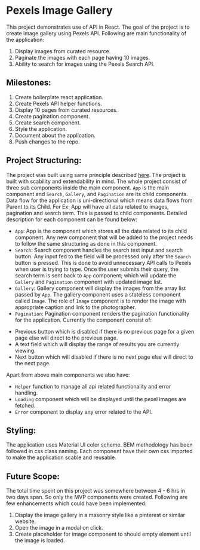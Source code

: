 # Pexels Image Gallery

This project demonstrates use of API in React. The goal of the project is to create image gallery using Pexels API. Following are main functionality of the application:

1. Display images from curated resource.
2. Paginate the images with each page having 10 images.
3. Ability to search for images using the Pexels Search API.

## Milestones:

1. Create boilerplate react application.
2. Create Pexels API helper functions.
3. Display 10 pages from curated resources.
4. Create pagination component.
5. Create search component.
6. Style the application.
7. Document about the application.
8. Push changes to the repo.

## Project Structuring:

The project was built using same principle described [here](https://reactjs.org/docs/thinking-in-react.html). The project is built with scability and extendability in mind. The whole project consist of three sub components inside the main component. `App` is the main component and `Search`, `Gallery`, and `Pagination` are its child components. Data flow for the application is uni-directional which means data flows from Parent to its Child. For Ex: App will have all data related to images, pagination and search term. This is passed to child components. Detailed description for each component can be found below:

- `App`: App is the component which stores all the data related to its child component. Any new component that will be added to the project needs to follow the same structuring as done in this component.
- `Search`: Search component handles the search text input and search button. Any input fed to the field will be processed only after the `Search` button is pressed. This is done to avoid unnecessary API calls to Pexels when user is trying to type. Once the user submits their query, the search term is sent back to `App` component; which will update the `Gallery` and `Pagination` component with updated image list.
- `Gallery`: Gallery component will display the images from the array list passed by `App`. The gallery component uses a stateless component called `Image`. The role of `Image` component is to render the image with appropriate caption and link to the photographer.
- `Pagination`: Pagination component renders the pagination functionality for the application. Currently the component consist of:

* Previous button which is disabled if there is no previous page for a given page else will direct to the previous page.
* A text field which will display the range of results you are currently viewing.
* Next button which will disabled if there is no next page else will direct to the next page.

Apart from above main components we also have:

- `Helper` function to manage all api related functionality and error handling.
- `Loading` component which will be displayed until the pexel images are fetched.
- `Error` component to display any error related to the API.

## Styling:

The application uses Material UI color scheme. BEM methodology has been followed in css class naming. Each component have their own css imported to make the application scable and reusable.

## Future Scope:

The total time spent on this project was somewhere between 4 - 6 hrs in two days span. So only the MVP components were created. Following are few enhancements which could have been implemented:

1. Display the image gallery in a masonry style like a pinterest or similar website.
2. Open the image in a modal on click.
3. Create placeholder for image component to should empty element until the image is loaded.
